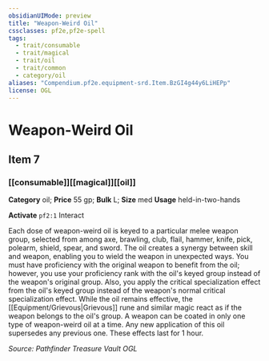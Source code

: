 ```yaml
---
obsidianUIMode: preview
title: "Weapon-Weird Oil"
cssclasses: pf2e,pf2e-spell
tags:
  - trait/consumable
  - trait/magical
  - trait/oil
  - trait/common
  - category/oil
aliases: "Compendium.pf2e.equipment-srd.Item.BzGI4g44y6LiHEPp"
license: OGL
---
```

# Weapon-Weird Oil
## Item 7
### [[consumable]][[magical]][[oil]]

**Category** oil; 
**Price** 55 gp; 
**Bulk** L; **Size** med
**Usage** held-in-two-hands

**Activate** `pf2:1` Interact

Each dose of weapon-weird oil is keyed to a particular melee weapon group, selected from among axe, brawling, club, flail, hammer, knife, pick, polearm, shield, spear, and sword. The oil creates a synergy between skill and weapon, enabling you to wield the weapon in unexpected ways. You must have proficiency with the original weapon to benefit from the oil; however, you use your proficiency rank with the oil's keyed group instead of the weapon's original group. Also, you apply the critical specialization effect from the oil's keyed group instead of the weapon's normal critical specialization effect. While the oil remains effective, the [[Equipment/Grievous|Grievous]] rune and similar magic react as if the weapon belongs to the oil's group. A weapon can be coated in only one type of weapon-weird oil at a time. Any new application of this oil supersedes any previous one. These effects last for 1 hour.

*Source: Pathfinder Treasure Vault*
*OGL*